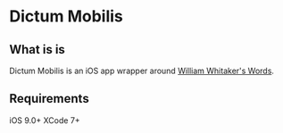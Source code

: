 Dictum Mobilis
==============

What is is
----------
Dictum Mobilis is an iOS app wrapper around [William Whitaker's Words](http://archives.nd.edu/words.html). 

Requirements
-------------

iOS 9.0+
XCode 7+

